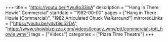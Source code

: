 +++
title = "https://youtu.be/IYwu8o33isA"
description = ""Hang in There Howie" Commercial"
startdate = "1982-00-00"
pages = ["Hang in There Howie (Commercial)", "1982 Articulated Chuck Walkaround"]
mirroredLinks = ["https://youtu.be/ydvt3sI52DA", "https://www.showbizpizza.com/videos/legacy_wmv/ptt/commercials/ptt_howie.wmv"]
tags = ["Videos"]
categories = ["Pizza Time Theatre"]
+++
